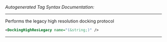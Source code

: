 _Autogenerated Tag Syntax Documentation:_

---
Performs the legacy high resolution docking protocol

```xml
<DockingHighResLegacy name="(&string;)" />
```



---
